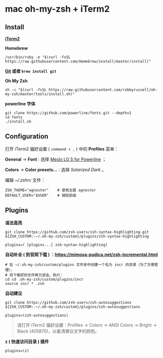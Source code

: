 # mac oh-my-zsh + iTerm2

## Install

**[iTerm2](https://iterm2.com/downloads/stable/latest)**

**Homebrew**

```shell
/usr/bin/ruby -e "$(curl -fsSL https://raw.githubusercontent.com/Homebrew/install/master/install)"
```

**[Git](https://git-scm.com/download/mac) 或者 `brew install git`**

**Oh My Zsh**

```shell
sh -c "$(curl -fsSL https://raw.githubusercontent.com/robbyrussell/oh-my-zsh/master/tools/install.sh)"
```

**powerline 字体**

```shell
git clone https://github.com/powerline/fonts.git --depth=1
cd fonts
./install.sh
```

## Configuration

打开 iTerm2 偏好设置 ( `command + ,` ) 中的 **Profiles** 菜单：

**General** → **Font** : 选择 <u>Meslo LG S for Powerline</u> ；

**Colors** → **Color presets...** : 选择 *Solarized Dark* 。

编辑 *~/.zshrc* 文件：

```shell
ZSH_THEME="agnoster"	# 使用主题 agnoster
DEFAULT_USER="$USER"	# 缩短前缀
```

## Plugins

**语法高亮**

```shell
git clone https://github.com/zsh-users/zsh-syntax-highlighting.git ${ZSH_CUSTOM:-~/.oh-my-zsh/custom}/plugins/zsh-syntax-highlighting

plugins=( [plugins...] zsh-syntax-highlighting)
```

**自动补全 ( 到官网下载 ) ：https://mimosa-pudica.net/zsh-incremental.html**

```shell
# 在 ~/.oh-my-zsh/custom/plugins 文件夹中创建一个名为 incr 的目录（为了方便管理），
# 将下载好的文件拷贝进去，执行：
cd cd .oh-my-zsh/custom/plugins/incr
source incr * .zsh
```

**自动建议**

```shell
git clone https://github.com/zsh-users/zsh-autosuggestions ${ZSH_CUSTOM:-~/.oh-my-zsh/custom}/plugins/zsh-autosuggestions

plugins=(zsh-autosuggestions)
```

> 请打开 iTerm2 偏好设置：Profiles → Colors → ANSI Colors → Bright → Black (405870)，以看清建议文字的颜色。

**z ( 快速访问目录 ) 插件**

```shell
plugins=(z)
```

